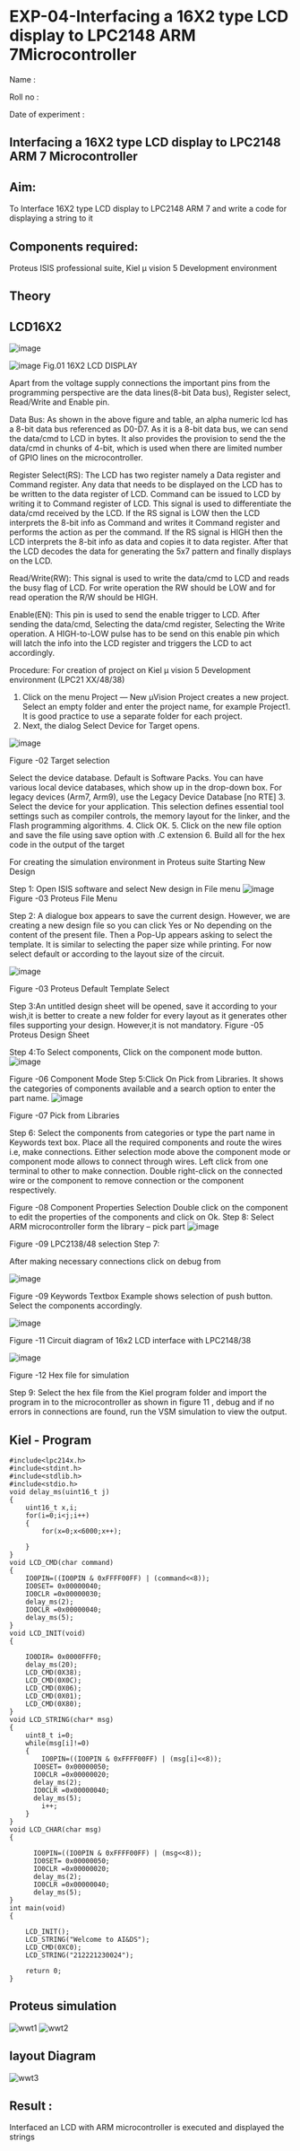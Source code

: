# EXP-04-Interfacing a 16X2 type LCD display to LPC2148 ARM 7Microcontroller

Name :

Roll no :

Date of experiment :

 


## Interfacing a 16X2 type LCD display to LPC2148 ARM 7 Microcontroller 

## Aim: 
To Interface 16X2 type LCD display to LPC2148 ARM 7 and write a code for displaying a string to it
## Components required:
Proteus ISIS professional suite, Kiel μ vision 5 Development environment 
## Theory 
 
## LCD16X2 
 
 ![image](https://user-images.githubusercontent.com/36288975/195774401-e3bffb44-0d3d-4b7e-b374-7a7a7ef60d48.png)


 
 
 ![image](https://user-images.githubusercontent.com/36288975/195773232-ab5dd9b0-99b7-4663-9bdf-6665fa93a052.png)
Fig.01 16X2 LCD DISPLAY 




Apart from the voltage supply connections the important pins from the programming perspective are the data lines(8-bit Data bus), Register select, Read/Write and Enable pin.

Data Bus: As shown in the above figure and table, an alpha numeric lcd has a 8-bit data bus referenced as D0-D7. As it is a 8-bit data bus, we can send the data/cmd to LCD in bytes. It also provides the provision to send the the data/cmd in chunks of 4-bit, which is used when there are limited number of GPIO lines on the microcontroller.

Register Select(RS): The LCD has two register namely a Data register and Command register. Any data that needs to be displayed on the LCD has to be written to the data register of LCD. Command can be issued to LCD by writing it to Command register of LCD. This signal is used to differentiate the data/cmd received by the LCD.
If the RS signal is LOW then the LCD interprets the 8-bit info as Command and writes it Command register and performs the action as per the command.
If the RS signal is HIGH then the LCD interprets the 8-bit info as data and copies it to data register. After that the LCD decodes the data for generating the 5x7 pattern and finally displays on the LCD.

Read/Write(RW): This signal is used to write the data/cmd to LCD and reads the busy flag of LCD. For write operation the RW should be LOW and for read operation the R/W should be HIGH.

Enable(EN): This pin is used to send the enable trigger to LCD. After sending the data/cmd, Selecting the data/cmd register, Selecting the Write operation. A HIGH-to-LOW pulse has to be send on this enable pin which will latch the info into the LCD register and triggers the LCD to act accordingly.

Procedure:
For creation of project on    Kiel μ vision 5 Development environment (LPC21 XX/48/38)
1.	Click on the menu Project — New µVision Project creates a new project. Select an empty folder and enter the project name, for example Project1. It is good practice to use a separate folder for each project.
2.	Next, the dialog Select Device for Target opens.

 
![image](https://user-images.githubusercontent.com/36288975/195773578-591b1340-d982-4782-bee3-af25e8ba0154.png)

Figure -02 Target selection


Select the device database. Default is Software Packs. You can have various local device databases, which show up in the drop-down box. For legacy devices (Arm7, Arm9), use the Legacy Device Database [no RTE]
3.	Select the device for your application. This selection defines essential tool settings such as compiler controls, the memory layout for the linker, and the Flash programming algorithms.
4.	Click OK.
5.	Click on the new file option and save the file using save option with .C extension 
6.	Build all for the hex code in the output of the target

For creating the simulation environment in Proteus suite 
Starting New Design


Step 1: Open ISIS software and select New design in  File menu
 ![image](https://user-images.githubusercontent.com/36288975/195773344-a709ee34-4429-4892-b703-24bad5236243.png)
Figure -03 Proteus File Menu

 Step 2: A dialogue box appears to save the current design. However, we are creating a new design file so you can click Yes or No depending on the content of the present file. Then a Pop-Up appears asking to select the template. It is similar to selecting the paper size while printing. For now select default or according to the layout size of the circuit.
 
 
 ![image](https://user-images.githubusercontent.com/36288975/195773617-7731fb71-82dc-40bb-ba6d-69ed59894244.png)

  Figure -03 Proteus Default Template Select
  
    
 
Step 3:An untitled design sheet will be opened, save it according to your wish,it is better to create a new folder for every layout as it generates other files supporting your design. However,it is not mandatory.
  Figure -05 Proteus Design Sheet
 
Step 4:To Select components, Click on the component mode button.
 ![image](https://user-images.githubusercontent.com/36288975/195773645-6444563d-1372-4065-b5d4-ecad7f3d8172.png)

Figure -06 Component Mode
Step 5:Click On Pick from Libraries. It shows the categories of components available and a search option to enter the part name.
 ![image](https://user-images.githubusercontent.com/36288975/195773663-8a851ebb-68fe-4fd8-9fa1-5d3b4c61895c.png)

  Figure -07 Pick from Libraries

Step 6: Select the components from categories or type the part name in Keywords text box.
 Place all the required components and route the wires i.e, make connections.
Either selection mode above the component mode or component mode allows to connect through wires. Left click from one terminal to other to make connection. Double right-click on the connected wire or the component to remove connection or the component respectively.
 
 Figure -08 Component Properties Selection
Double click on the component to edit the properties of the components and click on Ok.
Step 8: Select ARM microcontroller form the library – pick part 
 ![image](https://user-images.githubusercontent.com/36288975/195773721-dc54c649-1fbb-4da2-b619-72c0533925dc.png)

Figure -09 LPC2138/48 selection
Step 7:

After making necessary connections click on debug from 

![image](https://user-images.githubusercontent.com/36288975/195773742-151f6bf1-cec5-4d95-91e3-0da58a74b06d.png)

 Figure -09 Keywords Textbox
Example shows selection of push button. Select the components accordingly.
 
 ![image](https://user-images.githubusercontent.com/36288975/195773760-d08127c0-b006-4c65-aa75-4ea498597162.png)

 

Figure -11 Circuit diagram of 16x2 LCD interface with LPC2148/38

![image](https://user-images.githubusercontent.com/36288975/195773784-21a0395d-df60-4640-af75-b51e26aa66e6.png)

 
Figure -12 Hex file for simulation 

Step 9: Select the hex file from the Kiel program folder and import the program in to the microcontroller as shown in figure 11 ,  debug and if no errors in connections are found, run the VSM simulation to view the output.


## Kiel - Program  
```
#include<lpc214x.h>
#include<stdint.h>
#include<stdlib.h>
#include<stdio.h>
void delay_ms(uint16_t j)
{
	uint16_t x,i;
	for(i=0;i<j;i++)
	{
		for(x=0;x<6000;x++);
		
	}
}
void LCD_CMD(char command)
{
	IO0PIN=((IO0PIN & 0xFFFF00FF) | (command<<8));
	IO0SET= 0x00000040;
	IO0CLR =0x00000030;
	delay_ms(2);
	IO0CLR =0x00000040;
	delay_ms(5);
}
void LCD_INIT(void)
{
	
	IO0DIR= 0x0000FFF0;
	delay_ms(20);
	LCD_CMD(0X38);
	LCD_CMD(0X0C);
	LCD_CMD(0X06);
	LCD_CMD(0X01);
	LCD_CMD(0X80);
}
void LCD_STRING(char* msg)
{
	uint8_t i=0;
	while(msg[i]!=0)
	{
		IO0PIN=((IO0PIN & 0xFFFF00FF) | (msg[i]<<8));
	  IO0SET= 0x00000050;
	  IO0CLR =0x00000020;
	  delay_ms(2);
	  IO0CLR =0x00000040;
	  delay_ms(5);
		i++;
	}
}
void LCD_CHAR(char msg)
{
	
	  IO0PIN=((IO0PIN & 0xFFFF00FF) | (msg<<8));
	  IO0SET= 0x00000050;
	  IO0CLR =0x00000020;
	  delay_ms(2);
	  IO0CLR =0x00000040;
	  delay_ms(5);
}
int main(void)
{
	
	LCD_INIT();
	LCD_STRING("Welcome to AI&DS");
	LCD_CMD(0XC0);
	LCD_STRING("212221230024");
	
	return 0;
}

```




## Proteus simulation 



![wwt1](https://user-images.githubusercontent.com/94882357/198190357-325620ed-ae0a-418b-bbaf-9b67a7912618.jpeg)
![wwt2](https://user-images.githubusercontent.com/94882357/198190384-da92f6c4-4a47-4f9b-86eb-ed6ca17e984e.jpeg)

##  layout Diagram 


![wwt3](https://user-images.githubusercontent.com/94882357/198190405-57b5de79-8c89-4b20-9639-9126c2a6cb6e.jpeg)

## Result :

Interfaced an LCD with ARM microcontroller is executed and displayed the strings  

 





